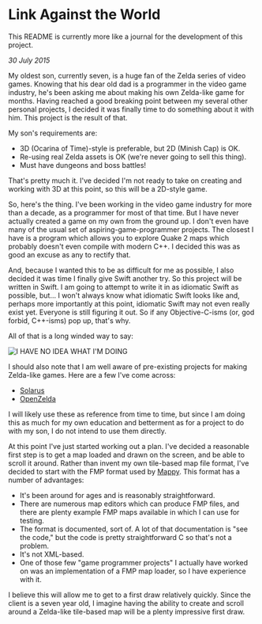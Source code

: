 # Link Against the World

This README is currently more like a journal for the development of this project.

_30 July 2015_

My oldest son, currently seven, is a huge fan of the Zelda series of
video games. Knowing that his dear old dad is a programmer in the video game industry, he's been asking me about making his own Zelda-like game for months. Having reached a good breaking point between my several other personal projects, I decided it was finally time to do something about it with him. This project is the result of that.

My son's requirements are:

* 3D (Ocarina of Time)-style is preferable, but 2D (Minish Cap) is OK.
* Re-using real Zelda assets is OK (we're never going to sell this thing).
* Must have dungeons and boss battles!

That's pretty much it. I've decided I'm not ready to take on creating and working with 3D at this point, so this will be a 2D-style game.

So, here's the thing. I've been working in the video game industry for more than a decade, as a programmer for most of that time. But I have never actually created a game on my own from the ground up. I don't even have many of the usual set of aspiring-game-programmer projects. The closest I have is a program which allows you to explore Quake 2 maps which probably doesn't even compile with modern C++. I decided this was as good an excuse as any to rectify that.

And, because I wanted this to be as difficult for me as possible, I also decided it was time I finally give Swift another try. So this project will be written in Swift. I am going to attempt to write it in as idiomatic Swift as possible, but... I won't always know what idiomatic Swift looks like and, perhaps more importantly at this point, idiomatic Swift may not even really exist yet. Everyone is still figuring it out. So if any Objective-C-isms (or, god forbid, C++-isms) pop up, that's why.

All of that is a long winded way to say:

![I HAVE NO IDEA WHAT I'M
DOING](http://i1.kym-cdn.com/photos/images/original/000/234/765/b7e.jpg)

I should also note that I am well aware of pre-existing projects for making Zelda-like games. Here are a few I've come across:

* [Solarus](http://www.solarus-games.org)
* [OpenZelda](http://www.openzelda.net)

I will likely use these as reference from time to time, but since I am doing this as much for my own education and betterment as for a project to do with my son, I do not intend to use them directly.

At this point I've just started working out a plan. I've decided a reasonable first step is to get a map loaded and drawn on the screen, and be able to scroll it around. Rather than invent my own tile-based map file format, I've decided to start with the FMP format used by [Mappy](http://tilemap.co.uk/mappy.php). This format has a number of advantages:

* It's been around for ages and is reasonably straightforward.
* There are numerous map editors which can produce FMP files, and there are plenty example FMP maps available in which I can use for testing.
* The format is documented, sort of. A lot of that documentation is "see the code," but the code is pretty straightforward C so that's not a problem.
* It's not XML-based.
* One of those few "game programmer projects" I actually have worked on was an implementation of a FMP map loader, so I have experience with it.

I believe this will allow me to get to a first draw relatively quickly. Since the client is a seven year old, I imagine having the ability to create and scroll around a Zelda-like tile-based map will be a plenty impressive first draw.
